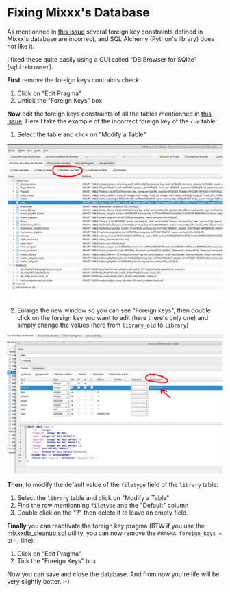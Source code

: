 # Fixing Mixxx's Database

As mentionned in [this issue](https://github.com/mixxxdj/mixxx/issues/12328) several foreign key constraints defined in Mixxx's database are incorrect, and SQL Alchemy (Python's library) does not like it.

I fixed these quite easily using a GUI called "DB  Browser for SQlite" (`sqlitebrowser`).

**First** remove the foreign keys contraints check:

1. Click on "Edit Pragma"
2. Untick the "Foreign Keys" box

**Now** edit the foreign keys constraints of all the tables mentionned in [this issue](https://github.com/mixxxdj/mixxx/issues/12328). Here I take the example of the incorrect foreign key of the `cue` table:

1. Select the table and click on "Modify a Table"

![modify the table](images/fix_mixxx_db_01.png)

2. Enlarge the new window so you can see "Foreign keys", then double click on the foreign key you want to edit (here there's only one) and simply change the values (here from `library_old` to `library`)

![modify the foreign key](images/fix_mixxx_db_02.png)

**Then**, to modify the default value of the `filetype` field of the `library` table:

1. Select the `library` table and click on "Modify a Table"
2. Find the row mentionning `filetype` and the "Default" column
3. Double click on the "?" then delete it to leave an empty field.

**Finally** you can reactivate the foreign key pragma (BTW if you use the [mixxxdb_cleanup.sql](https://github.com/mixxxdj/mixxx/blob/main/tools/mixxxdb_cleanup.sql) utility, you can now remove the `PRAGMA foreign_keys = OFF;` line):

1. Click on "Edit Pragma"
2. Tick the "Foreign Keys" box

Now you can save and close the database. And from now you're life will be very slightly better. :-)
